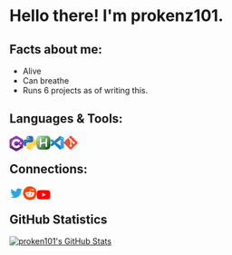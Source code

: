 # Hello there! I'm prokenz101.

## Facts about me:
- Alive
- Can breathe
- Runs 6 projects as of writing this.

## Languages & Tools:
[<img align="left" alt="C#" width="24px" src="https://github.com/prokenz101/prokenz101/blob/main/media/csharp.png"/>](https://docs.microsoft.com/en-us/dotnet/csharp/)
[<img align="left" alt="Python" width="24px" src="https://github.com/prokenz101/prokenz101/blob/main/media/python.png"/>](https://python.org/)
[<img align="left" alt="AutoHotkey" width="24px" src="https://github.com/prokenz101/prokenz101/blob/main/media/autohotkey.png"/>](https://autohotkey.com/)
[<img align="left" alt="Visual Studio Code" width="24px" src="https://github.com/prokenz101/prokenz101/blob/main/media/vscode.png" />](https://code.visualstudio.com/)
[<img align="left" alt="Git" width="24px" src="https://github.com/prokenz101/prokenz101/blob/main/media/git.png"/>](https://git-scm.com/)

<br />

## Connections:
[<img align="left" alt="Twitter" width="24px" src="https://github.com/prokenz101/prokenz101/blob/main/media/twitter.png"/>](https://twitter.com/prokenz101)
[<img align="left" alt="Reddit" width="24px" src="https://github.com/prokenz101/prokenz101/blob/main/media/reddit.png"/>](https://www.reddit.com/user/prokenz101)
[<img align="left" alt="YouTube" width="24px" src="https://github.com/prokenz101/prokenz101/blob/main/media/youtube.png"/>](https://www.youtube.com/channel/UCMuYby0UV0KBxIh9YgyMX2g)

<br />

## GitHub Statistics
[![proken101's GitHub Stats](https://github-readme-stats.vercel.app/api?username=prokenz101)](https://github.com/prokenz101/github-readme-stats)
